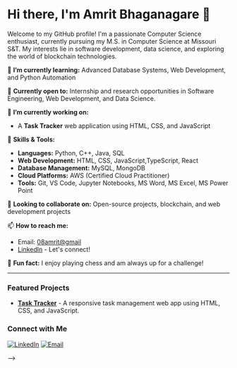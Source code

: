 # Hi there, I'm Amrit Bhaganagare 👋

Welcome to my GitHub profile! I'm a passionate Computer Science enthusiast, currently pursuing my M.S. in Computer Science at Missouri S&T. My interests lie in software development, data science, and exploring the world of blockchain technologies. 

🌱 **I’m currently learning:** Advanced Database Systems, Web Development, and Python Automation

💼 **Currently open to:** Internship and research opportunities in Software Engineering, Web Development, and Data Science.

🔭 **I’m currently working on:** 
- A **Task Tracker** web application using HTML, CSS, and JavaScript

🚀 **Skills & Tools:**
- **Languages:** Python, C++, Java, SQL
- **Web Development:** HTML, CSS, JavaScript,TypeScript, React
- **Database Management:** MySQL, MongoDB
- **Cloud Platforms:** AWS (Certified Cloud Practitioner)
- **Tools:** Git, VS Code, Jupyter Notebooks, MS Word, MS Excel, MS Power Point

👯 **Looking to collaborate on:** Open-source projects, blockchain, and web development projects

📫 **How to reach me:** 
- Email: [08amrit@gmail](mailto:08amrit@gmail.com)
- [LinkedIn](https://www.linkedin.com/in/amrit-bhaganagare/) - Let's connect!

💬 **Fun fact:** I enjoy playing chess and am always up for a challenge!

---

### Featured Projects

- **[Task Tracker](https://amrit-b.github.io/Task-Tracker.github.io/)** - A responsive task management web app using HTML, CSS, and JavaScript.

### Connect with Me

[![LinkedIn](https://img.shields.io/badge/-LinkedIn-blue?style=flat&logo=Linkedin&logoColor=white)](https://www.linkedin.com/in/amrit-bhaganagare/)
[![Email](https://img.shields.io/badge/Email-08amrit@gmail.com-red)](mailto:08amrit@gmail.com)

-->
